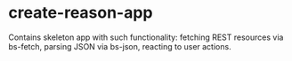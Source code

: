 # create-reason-app
Contains skeleton app with such functionality: fetching REST resources via bs-fetch, parsing JSON via bs-json, reacting to user actions.
